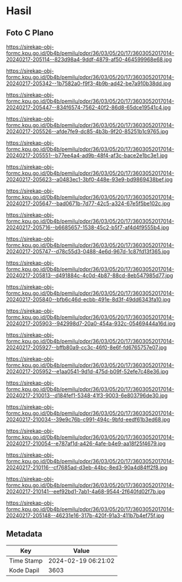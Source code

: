 # Hasil

## Foto C Plano

https://sirekap-obj-formc.kpu.go.id/0b4b/pemilu/pdpr/36/03/05/20/17/3603052017014-20240217-205114--823d98a4-9ddf-4879-af50-464599968e68.jpg

https://sirekap-obj-formc.kpu.go.id/0b4b/pemilu/pdpr/36/03/05/20/17/3603052017014-20240217-205342--1b7582a0-f9f3-4b9b-ad42-be7a910b38dd.jpg

https://sirekap-obj-formc.kpu.go.id/0b4b/pemilu/pdpr/36/03/05/20/17/3603052017014-20240217-205447--834f6574-7562-40f2-86d8-65dce19541c4.jpg

https://sirekap-obj-formc.kpu.go.id/0b4b/pemilu/pdpr/36/03/05/20/17/3603052017014-20240217-205526--afde7fe9-dc85-4b3b-9f20-85251b1c9765.jpg

https://sirekap-obj-formc.kpu.go.id/0b4b/pemilu/pdpr/36/03/05/20/17/3603052017014-20240217-205551--b77ee4a4-ad9b-48f4-af3c-bace2e1bc3e1.jpg

https://sirekap-obj-formc.kpu.go.id/0b4b/pemilu/pdpr/36/03/05/20/17/3603052017014-20240217-205623--a0483ec1-3bf0-448e-93e9-bd9869438bef.jpg

https://sirekap-obj-formc.kpu.go.id/0b4b/pemilu/pdpr/36/03/05/20/17/3603052017014-20240217-205647--bad0671b-7d77-42c5-a324-67e5f5be102c.jpg

https://sirekap-obj-formc.kpu.go.id/0b4b/pemilu/pdpr/36/03/05/20/17/3603052017014-20240217-205716--b6685657-1538-45c2-b5f7-af4d4f9555b4.jpg

https://sirekap-obj-formc.kpu.go.id/0b4b/pemilu/pdpr/36/03/05/20/17/3603052017014-20240217-205747--d78c55d3-0488-4e6d-967d-1c87fd13f365.jpg

https://sirekap-obj-formc.kpu.go.id/0b4b/pemilu/pdpr/36/03/05/20/17/3603052017014-20240217-205813--d491884c-4c0d-4b87-88cd-8eb547985d77.jpg

https://sirekap-obj-formc.kpu.go.id/0b4b/pemilu/pdpr/36/03/05/20/17/3603052017014-20240217-205840--bfb6c46d-ecbb-491e-8d3f-49dd6343fa10.jpg

https://sirekap-obj-formc.kpu.go.id/0b4b/pemilu/pdpr/36/03/05/20/17/3603052017014-20240217-205903--942998d7-20a0-454a-932c-05469444a16d.jpg

https://sirekap-obj-formc.kpu.go.id/0b4b/pemilu/pdpr/36/03/05/20/17/3603052017014-20240217-205927--bffb80a9-cc3c-46f0-8e6f-fd6765757e07.jpg

https://sirekap-obj-formc.kpu.go.id/0b4b/pemilu/pdpr/36/03/05/20/17/3603052017014-20240217-205952--e1aa0541-9d1d-475d-b09f-52efe7c48e36.jpg

https://sirekap-obj-formc.kpu.go.id/0b4b/pemilu/pdpr/36/03/05/20/17/3603052017014-20240217-210013--d184fef1-5348-41f3-9003-6e803796de30.jpg

https://sirekap-obj-formc.kpu.go.id/0b4b/pemilu/pdpr/36/03/05/20/17/3603052017014-20240217-210034--39e9c76b-c991-494c-9bfd-eedf61b3ed68.jpg

https://sirekap-obj-formc.kpu.go.id/0b4b/pemilu/pdpr/36/03/05/20/17/3603052017014-20240217-210054--e787af1d-a426-4afe-b4e9-aa18f25f4679.jpg

https://sirekap-obj-formc.kpu.go.id/0b4b/pemilu/pdpr/36/03/05/20/17/3603052017014-20240217-210116--cf7685ad-d3eb-44bc-8ed3-90a4d84ff2f8.jpg

https://sirekap-obj-formc.kpu.go.id/0b4b/pemilu/pdpr/36/03/05/20/17/3603052017014-20240217-210141--eef92bd1-7ab1-4a68-9544-2f640fd02f7b.jpg

https://sirekap-obj-formc.kpu.go.id/0b4b/pemilu/pdpr/36/03/05/20/17/3603052017014-20240217-205148--46231e16-317b-420f-91a3-411b7b4ef75f.jpg


## Metadata

| Key        | Value               |
| ---------- | ------------------- |
| Time Stamp | 2024-02-19 06:21:02 |
| Kode Dapil | 3603                |



